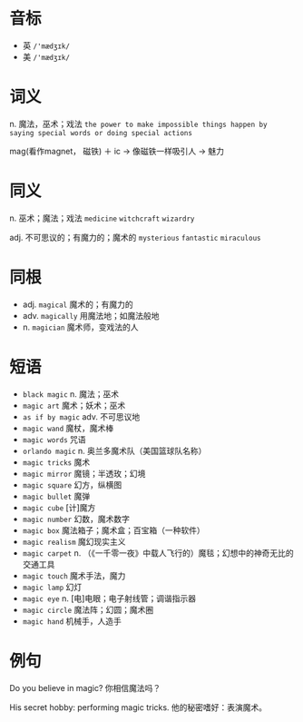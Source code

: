 # 音标

- 英 `/'mædʒɪk/`
- 美 `/'mædʒɪk/`

# 词义

n. 魔法，巫术；戏法
`the power to make impossible things happen by saying special words or doing special actions`



mag(看作magnet， 磁铁) ＋ ic → 像磁铁一样吸引人 → 魅力

# 同义

n. 巫术；魔法；戏法
`medicine` `witchcraft` `wizardry`

adj. 不可思议的；有魔力的；魔术的
`mysterious` `fantastic` `miraculous`

# 同根

- adj. `magical` 魔术的；有魔力的
- adv. `magically` 用魔法地；如魔法般地
- n. `magician` 魔术师，变戏法的人

# 短语

- `black magic` n. 魔法；巫术
- `magic art` 魔术；妖术；巫术
- `as if by magic` adv. 不可思议地
- `magic wand` 魔杖，魔术棒
- `magic words` 咒语
- `orlando magic` n. 奥兰多魔术队（美国篮球队名称）
- `magic tricks` 魔术
- `magic mirror` 魔镜；半透玫；幻境
- `magic square` 幻方，纵横图
- `magic bullet` 魔弹
- `magic cube` [计]魔方
- `magic number` 幻数，魔术数字
- `magic box` 魔法箱子；魔术盒；百宝箱（一种软件）
- `magic realism` 魔幻现实主义
- `magic carpet` n. （《一千零一夜》中载人飞行的）魔毯；幻想中的神奇无比的交通工具
- `magic touch` 魔术手法，魔力
- `magic lamp` 幻灯
- `magic eye` n. [电]电眼；电子射线管；调谐指示器
- `magic circle` 魔法阵；幻圆；魔术圈
- `magic hand` 机械手，人造手

# 例句

Do you believe in magic?
你相信魔法吗？

His secret hobby: performing magic tricks.
他的秘密嗜好：表演魔术。


